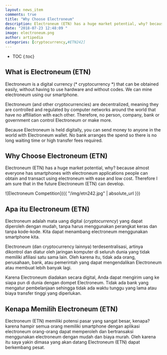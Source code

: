 ```yaml
---
layout: news_item
comments: true
title: "Why Choose Electroneum"
description: Electroneum (ETN) has a huge market potential, why? because almost everyone has smartphones with electroneum applications people can obtain and transact using electroneum with ease and low cost
date: "2018-07-23 12:48:09 "
image: electroneum.png
author: artipedia
categories: [cryptocurrency,#ETN242]
---
```

* TOC
{:toc}


## What is Electroneum (ETN)
Electroneum is a digital currency (* cryptocurrency *) that can be obtained easily, without having to use hardware and without codes. We can mine electroneum using our smartphone.

Electroneum (and other cryptocurrencies) are decentralized, meaning they are controlled and regulated by computer networks around the world that have no affiliation with each other. Therefore, no person, company, bank or government can control Electroneum or make more.

Because Electroneum is held digitally, you can send money to anyone in the world with Electroneum wallet. No bank arranges the spend so there is no long waiting time or high transfer fees required.

## Why Choose Electroneum (ETN)
Electroneum (ETN) has a huge market potential, why? because almost everyone has smartphones with electroneum applications people can obtain and transact using electroneum with ease and low cost. Therefore I am sure that in the future Electroneum (ETN) can develop.

![Electroneum Competition]({{ "/img/etn242.jpg" | absolute_url }})

## Apa itu Electroneum (ETN)
Electroneum adalah mata uang digital (*cryptocurrency*) yang dapat diperoleh dengan mudah, tanpa harus menggunakan perangkat keras dan tanpa kode-kode. Kita dapat menambang electroneum menggunakan smartphone kita.

Electroneum (dan cryptocurrency lainnya)  terdesentralisasi, artinya dikontrol dan diatur oleh jaringan komputer di seluruh dunia yang tidak memiliki afiliasi satu sama lain. Oleh karena itu, tidak ada orang, perusahaan, bank, atau pemerintah yang dapat mengendalikan Electroneum atau membuat lebih banyak lagi.

Karena Electroneum diadakan secara digital, Anda dapat mengirim uang ke siapa pun di dunia dengan dompet Electroneum. Tidak ada bank yang mengatur pembelanjaan sehingga tidak ada waktu tunggu yang lama atau biaya transfer tinggi yang diperlukan.

## Kenapa Memilih Electroneum (ETN)
Electroneum (ETN) memiliki potensi pasar yang sangat besar, kenapa? karena hampir semua orang memiliki smartphone dengan aplikasi electroneum orang-orang dapat memperoleh dan bertransaksi menggunakan electroneum dengan mudah dan biaya murah. Oleh karena itu saya yakin dimasa yang akan datang Electroneum (ETN) dapat berkembang pesat.
